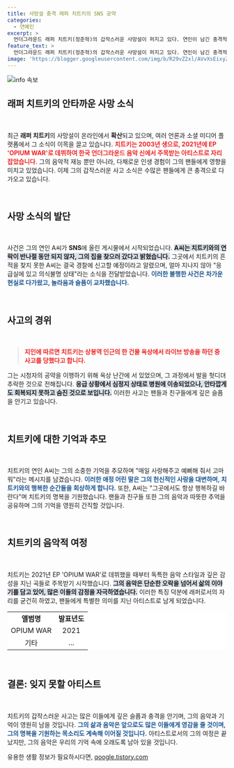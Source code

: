 ```yaml
---
title: 사망설 충격 래퍼 치트키의 SNS 공약
categories:
  - 연예인
excerpt: >
  언더그라운드 래퍼 치트키(정준혁)의 갑작스러운 사망설이 퍼지고 있다. 연인이 남긴 충격적인 SNS 게시물과 지인의 증언이 그를 둘러싼 안타까운 사고를 드러내고 있다. 과연 그의 삶은 어떤 결말을 맞았을까?
feature_text: >
  언더그라운드 래퍼 치트키(정준혁)의 갑작스러운 사망설이 퍼지고 있다. 연인이 남긴 충격적인 SNS 게시물과 지인의 증언이 그를 둘러싼 안타까운 사고를 드러내고 있다. 과연 그의 삶은 어떤 결말을 맞았을까?
image: 'https://blogger.googleusercontent.com/img/b/R29vZ2xl/AVvXsEixyZcFfHzMRdzZMjFBmAUKJYCLCGyLL1o632UiGVXcaFdKo_bkvkuCioo0uUKlGfBVcT3P84aROyZIXSBEx3Aw5nCQ3pTgDom1WDC4m8eifvWiAmWEEVb4x6G_l8C0QH225ldMjyaFvpxGEBGNO37VmDTDMHGhJPq73UglMfDca1-0aw/s1600/blogspot.png'
---
```


<p><img src="https://blogger.googleusercontent.com/img/b/R29vZ2xl/AVvXsEixyZcFfHzMRdzZMjFBmAUKJYCLCGyLL1o632UiGVXcaFdKo_bkvkuCioo0uUKlGfBVcT3P84aROyZIXSBEx3Aw5nCQ3pTgDom1WDC4m8eifvWiAmWEEVb4x6G_l8C0QH225ldMjyaFvpxGEBGNO37VmDTDMHGhJPq73UglMfDca1-0aw/s1600/blogspot.png" alt="info 속보" /></p>

<h2 data-ke-size="size26">래퍼 치트키의 안타까운 사망 소식</h2>

<p data-ke-size="size16">&nbsp;</p>

<p>최근 <strong>래퍼 치트키</strong>의 사망설이 온라인에서 <strong>확산</strong>되고 있으며, 여러 언론과 소셜 미디어 플랫폼에서 그 소식이 이목을 끌고 있습니다. <b><span style="color: #ee2323;">치트키는 2003년 생으로, 2021년에 EP 'OPIUM WAR'로 데뷔하여 한국 언더그라운드 음악 신에서 주목받는 아티스트로 자리 잡았습니다.</span></b> 그의 음악적 재능 뿐만 아니라, 다채로운 인생 경험이 그의 팬들에게 영향을 미치고 있었습니다. 이제 그의 갑작스러운 사고 소식은 수많은 팬들에게 큰 충격으로 다가오고 있습니다. </p>

<p data-ke-size="size16">&nbsp;</p>

<h2 data-ke-size="size26">사망 소식의 발단</h2>

<p data-ke-size="size16">&nbsp;</p>

<p>사건은 그의 연인 A씨가 <strong>SNS</strong>에 올린 게시물에서 시작되었습니다. <b><span style="background-color: #21538527;">A씨는 치트키와의 연락이 반나절 동안 되지 않자, 그의 집을 찾으러 갔다고 밝혔습니다.</span></b> 그곳에서 치트키의 흔적을 찾지 못한 A씨는 결국 경찰에 신고할 예정이라고 알렸으며, 얼마 지나지 않아 "응급실에 있고 의식불명 상태"라는 소식을 전달받았습니다. <b><span style="color: #1a5490;">이러한 불행한 사건은 차가운 현실로 다가왔고, 놀라움과 슬픔이 교차했습니다.</span></b> </p>

<p data-ke-size="size16">&nbsp;</p>

<h2 data-ke-size="size26">사고의 경위</h2>

<p data-ke-size="size16">&nbsp;</p>

<blockquote><b><span style="color: #ee2323;">지인에 따르면 치트키는 상봉역 인근의 한 건물 옥상에서 라이브 방송을 하던 중 사고를 당했다고 합니다.</span></b></blockquote> 

<p>그는 시청자의 공약을 이행하기 위해 옥상 난간에 서 있었으며, 그 과정에서 발을 헛디뎌 추락한 것으로 전해집니다. <b><span style="background-color: #21538527;">응급 상황에서 심정지 상태로 병원에 이송되었으나, 안타깝게도 회복되지 못하고 숨진 것으로 보입니다.</span></b> 이러한 사고는 팬들과 친구들에게 깊은 슬픔을 안기고 있습니다. </p>

<p data-ke-size="size16">&nbsp;</p>

<h2 data-ke-size="size26">치트키에 대한 기억과 추모</h2>

<p data-ke-size="size16">&nbsp;</p>

<p>치트키의 연인 A씨는 그의 소중한 기억을 추모하며 "매일 사랑해주고 예뻐해 줘서 고마워"라는 메시지를 남겼습니다. <b><span style="color: #1a5490;">이러한 애정 어린 말은 그의 헌신적인 사랑을 대변하며, 치트키와의 행복한 순간들을 회상하게 합니다.</span></b> 또한, A씨는 "그곳에서도 항상 행복하길 바란다"며 치트키의 명복을 기원했습니다. 팬들과 친구들 또한 그의 음악과 따뜻한 추억을 공유하며 그의 기억을 영원히 간직할 것입니다.</p>

<p data-ke-size="size16">&nbsp;</p>

<h2 data-ke-size="size26">치트키의 음악적 여정</h2>

<p data-ke-size="size16">&nbsp;</p>

<p>치트키는 2021년 EP 'OPIUM WAR'로 데뷔했을 때부터 독특한 음악 스타일과 깊은 감성을 지닌 곡들로 주목받기 시작했습니다. <b><span style="background-color: #21538527;">그의 음악은 단순한 오락을 넘어서 삶의 이야기를 담고 있어, 많은 이들의 감정을 자극하였습니다.</span></b> 이러한 특징 덕분에 래퍼로서의 자리를 굳건히 하였고, 팬들에게 특별한 의미를 지닌 아티스트로 남게 되었습니다. </p>

<table style="border-collapse: collapse; width: 100%; background-color: #ffffff;">
  <tr>
    <td style="text-align: center; height: 17px;"><b>앨범명</b></td>
    <td style="text-align: center; height: 17px;"><b>발표년도</b></td>
  </tr>
  <tr>
    <td style="text-align: center; height: 17px;">OPIUM WAR</td>
    <td style="text-align: center; height: 17px;">2021</td>
  </tr>
  <tr>
    <td style="text-align: center; height: 17px;">기타</td>
    <td style="text-align: center; height: 17px;">... </td>
  </tr>
</table>

<p data-ke-size="size16">&nbsp;</p>

<h2 data-ke-size="size26">결론: 잊지 못할 아티스트</h2>

<p data-ke-size="size16">&nbsp;</p>

<p>치트키의 갑작스러운 사고는 많은 이들에게 깊은 슬픔과 충격을 안기며, 그의 음악과 기억이 영원히 남을 것입니다. <b><span style="color: #1a5490;">그의 삶과 음악은 앞으로도 많은 이들에게 영감을 줄 것이며, 그의 명복을 기원하는 목소리도 계속해 이어질 것입니다.</span></b> 아티스트로서의 그의 여정은 끝났지만, 그의 음악은 우리의 기억 속에 오래도록 남아 있을 것입니다.</p>
유용한 생활 정보가 필요하시다면, <a href="https://qoogle.tistory.com" rel="dofollow">qoogle.tistory.com</a>


